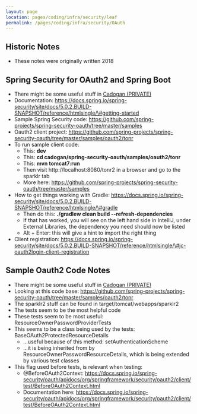 ```yaml
---
layout: page
location: pages/coding/infra/security/leaf
permalink: /pages/coding/infra/security/OAuth
---
```


## Historic Notes

  - These notes were originally written 2018

## Spring Security for OAuth2 and Spring Boot

  - There might be some useful stuff in [Cadogan
    (PRIVATE)](https://github.com/claresudbery/Cadogan)
  - Documentation:
    [<span class="underline">https://docs.spring.io/spring-security/site/docs/5.0.2.BUILD-SNAPSHOT/reference/htmlsingle/\#getting-started</span>](https://docs.spring.io/spring-security/site/docs/5.0.2.BUILD-SNAPSHOT/reference/htmlsingle/#getting-started)
  - Sample Spring Security code:
    [<span class="underline">https://github.com/spring-projects/spring-security-oauth/tree/master/samples</span>](https://github.com/spring-projects/spring-security-oauth/tree/master/samples)
  - Oauth2 client project:
    [<span class="underline">https://github.com/spring-projects/spring-security-oauth/tree/master/samples/oauth2/tonr</span>](https://github.com/spring-projects/spring-security-oauth/tree/master/samples/oauth2/tonr)
  - To run sample client code:
      - This: **dev**
      - This: **cd cadogan/spring-security-oauth/samples/oauth2/tonr**
      - This: **mvn tomcat7:run**
      - Then visit http://localhost:8080/tonr2 in a browser and go to the sparklr tab
      - More here:
        [<span class="underline">https://github.com/spring-projects/spring-security-oauth/tree/master/samples</span>](https://github.com/spring-projects/spring-security-oauth/tree/master/samples)
  - How to get things working with Gradle:
    [<span class="underline">https://docs.spring.io/spring-security/site/docs/5.0.2.BUILD-SNAPSHOT/reference/htmlsingle/\#gradle</span>](https://docs.spring.io/spring-security/site/docs/5.0.2.BUILD-SNAPSHOT/reference/htmlsingle/#gradle)
      - Then do this: **./gradlew clean build --refresh-dependencies**
      - If that has worked, you will see on the left hand side in
        IntelliJ, under External Libraries, the dependency you need
        should now be listed
      - Alt + Enter: this will give a hint to import the right thing
  - Client registration:
    [<span class="underline">https://docs.spring.io/spring-security/site/docs/5.0.2.BUILD-SNAPSHOT/reference/htmlsingle/\#jc-oauth2login-client-registration</span>](https://docs.spring.io/spring-security/site/docs/5.0.2.BUILD-SNAPSHOT/reference/htmlsingle/#jc-oauth2login-client-registration)

## Sample Oauth2 Code Notes

  - There might be some useful stuff in [Cadogan
    (PRIVATE)](https://github.com/claresudbery/Cadogan)
  - Looking at this code base:
    [<span class="underline">https://github.com/spring-projects/spring-security-oauth/tree/master/samples/oauth2/tonr</span>](https://github.com/spring-projects/spring-security-oauth/tree/master/samples/oauth2/tonr)
  - The sparklr2 stuff can be found in target/tomcat/webapps/sparklr2
  - The tests seem to be the most helpful code
  - These tests seem to be most useful:
    ResourceOwnerPasswordProviderTests
  - This seems to be a class being used by the tests:
    BaseOAuth2ProtectedResourceDetails
      - …useful because of this method: setAuthenticationScheme
      - …it is being inherited from by
        ResourceOwnerPasswordResourceDetails, which is being extended by
        various test classes
  - This flag used before tests, is relevant when testing:
      - @BeforeOAuth2Context:
        [<span class="underline">https://docs.spring.io/spring-security/oauth/apidocs/org/springframework/security/oauth2/client/test/BeforeOAuth2Context.html</span>](https://docs.spring.io/spring-security/oauth/apidocs/org/springframework/security/oauth2/client/test/BeforeOAuth2Context.html)
      - Documentation here:
        [<span class="underline">https://docs.spring.io/spring-security/oauth/apidocs/org/springframework/security/oauth2/client/test/BeforeOAuth2Context.html</span>](https://docs.spring.io/spring-security/oauth/apidocs/org/springframework/security/oauth2/client/test/BeforeOAuth2Context.html)



